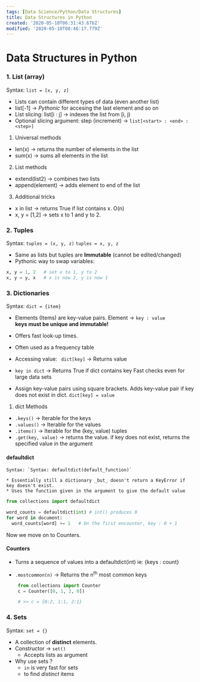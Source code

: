 ```yaml
---
tags: [Data Science/Python/Data Structures]
title: Data Structures in Python
created: '2020-05-10T06:31:43.676Z'
modified: '2020-05-10T08:46:17.779Z'
---
```


# Data Structures in Python

### 1. List (array)

 Syntax: `list = [x, y, z]`

* Lists can contain different types of data (even another list)
* list[-1] -> _Pythonic_ for accesing the last element and so on
* List slicing: list[i : j] -> indexes the list from [i, j) 
* Optional slicing argument: step (increment) -> `list[<start> : <end> : <step>]`

1. Universal methods
  - len(x) -> returns the number of elements in the list
  - sum(x) -> sums all elements in the list
2. List methods
  - extend(list2) -> combines two lists
  - append(element) -> adds element to end of the list
3. Additional tricks
  - x in list -> returns True if list contains x. O(n)
  - x, y = [1,2] -> sets x to 1 and y to 2.

### 2. Tuples

Syntax: `tuples = (x, y, z)`
        `tuples = x, y, z`

* Same as lists but tuples are **Immutable** (cannot be edited/changed)
* Pythonic way to swap variables:
```python
x, y = 1, 2   # set x to 1, y to 2
x, y = y, x   # x is now 2, y is now 1
```

### 3. Dictionaries

Syntax: `dict = {item}`

* Elements (Items) are key-value pairs. 
  Element -> `key : value`  
  **keys must be unique and immutable!**

* Offers fast look-up times.
* Often used as a frequency table

* Accessing value:
  ` dict[key]` -> Returns value

* `key in dict` -> Returns True if dict contains key
  Fast checks even for large data sets

* Assign key-value pairs using square brackets. Adds key-value pair if key does not exist in dict.
  `dict[key] = value`

1. dict Methods
  - `.keys()` -> Iterable for the keys
  - `.values()` -> Iterable for the values
  - `.items()` -> Iterable for the (key, value) tuples
  - `.get(key, value)` -> returns the value. if key does not exist, returns the specified value in the argument

#### defaultdict
    
    Syntax: `Syntax: defaultdict(default_function)`

    * Essentially still a dictionary _but_ doesn't return a KeyError if key doesn't exist.
    * Uses the function given in the argument to give the default value
```python
from collections import defaultdict

word_counts = defaultdict(int) # int() produces 0
for word in document:
  word_counts[word] += 1   # On the first encounter, key : 0 + 1
``` 
Now we move on to Counters.  
    
#### Counters

* Turns a sequence of values into a defaultdict(int) ie: {keys : count}
* `.mostcommon(n)` -> Returns the n<sup>th</sup> most common keys

   ```python
    from collections import Counter
    c = Counter([0, 1, 2, 0])

    # >> c = {0:2, 1:1, 2:1}
  ```

### 4. Sets

Syntax: `set = {}`

* A collection of **distinct** elements.
* Constructor -> `set()`
    - Accepts lists as argument
* Why use sets ? 
    - `in` is very fast for sets
    - to find _distinct_ items















